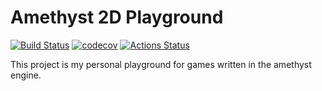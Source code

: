 #  Amethyst 2D Playground
[![Build Status](https://travis-ci.org/RebornRider/amethyst-2d-playground.svg?branch=master)](https://travis-ci.org/RebornRider/amethyst-2d-playground)
[![codecov](https://codecov.io/gh/RebornRider/amethyst-2d-playground/branch/master/graph/badge.svg)](https://codecov.io/gh/RebornRider/amethyst-2d-playground)
[![Actions Status](https://github.com/RebornRider/amethyst-2d-playground/workflows/.github/workflows/security_audit.yml/badge.svg)](https://github.com/RebornRider/amethyst-2d-playground/actions)

This project is my personal playground for games written in the amethyst engine.

